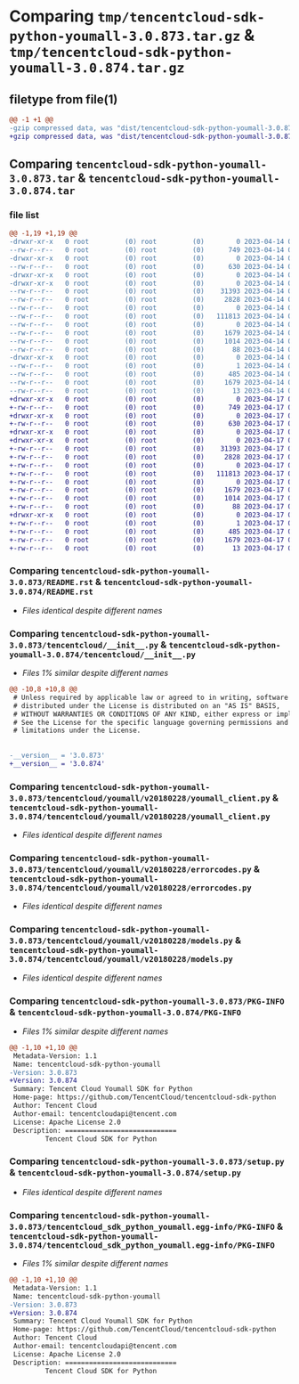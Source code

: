 # Comparing `tmp/tencentcloud-sdk-python-youmall-3.0.873.tar.gz` & `tmp/tencentcloud-sdk-python-youmall-3.0.874.tar.gz`

## filetype from file(1)

```diff
@@ -1 +1 @@
-gzip compressed data, was "dist/tencentcloud-sdk-python-youmall-3.0.873.tar", last modified: Fri Apr 14 01:02:55 2023, max compression
+gzip compressed data, was "dist/tencentcloud-sdk-python-youmall-3.0.874.tar", last modified: Mon Apr 17 00:55:07 2023, max compression
```

## Comparing `tencentcloud-sdk-python-youmall-3.0.873.tar` & `tencentcloud-sdk-python-youmall-3.0.874.tar`

### file list

```diff
@@ -1,19 +1,19 @@
-drwxr-xr-x   0 root         (0) root         (0)        0 2023-04-14 01:02:55.000000 tencentcloud-sdk-python-youmall-3.0.873/
--rw-r--r--   0 root         (0) root         (0)      749 2023-04-14 01:02:55.000000 tencentcloud-sdk-python-youmall-3.0.873/README.rst
-drwxr-xr-x   0 root         (0) root         (0)        0 2023-04-14 01:02:55.000000 tencentcloud-sdk-python-youmall-3.0.873/tencentcloud/
--rw-r--r--   0 root         (0) root         (0)      630 2023-04-14 01:02:55.000000 tencentcloud-sdk-python-youmall-3.0.873/tencentcloud/__init__.py
-drwxr-xr-x   0 root         (0) root         (0)        0 2023-04-14 01:02:55.000000 tencentcloud-sdk-python-youmall-3.0.873/tencentcloud/youmall/
-drwxr-xr-x   0 root         (0) root         (0)        0 2023-04-14 01:02:55.000000 tencentcloud-sdk-python-youmall-3.0.873/tencentcloud/youmall/v20180228/
--rw-r--r--   0 root         (0) root         (0)    31393 2023-04-14 01:02:55.000000 tencentcloud-sdk-python-youmall-3.0.873/tencentcloud/youmall/v20180228/youmall_client.py
--rw-r--r--   0 root         (0) root         (0)     2828 2023-04-14 01:02:55.000000 tencentcloud-sdk-python-youmall-3.0.873/tencentcloud/youmall/v20180228/errorcodes.py
--rw-r--r--   0 root         (0) root         (0)        0 2023-04-14 01:02:55.000000 tencentcloud-sdk-python-youmall-3.0.873/tencentcloud/youmall/v20180228/__init__.py
--rw-r--r--   0 root         (0) root         (0)   111813 2023-04-14 01:02:55.000000 tencentcloud-sdk-python-youmall-3.0.873/tencentcloud/youmall/v20180228/models.py
--rw-r--r--   0 root         (0) root         (0)        0 2023-04-14 01:02:55.000000 tencentcloud-sdk-python-youmall-3.0.873/tencentcloud/youmall/__init__.py
--rw-r--r--   0 root         (0) root         (0)     1679 2023-04-14 01:02:55.000000 tencentcloud-sdk-python-youmall-3.0.873/PKG-INFO
--rw-r--r--   0 root         (0) root         (0)     1014 2023-04-14 01:02:55.000000 tencentcloud-sdk-python-youmall-3.0.873/setup.py
--rw-r--r--   0 root         (0) root         (0)       88 2023-04-14 01:02:55.000000 tencentcloud-sdk-python-youmall-3.0.873/setup.cfg
-drwxr-xr-x   0 root         (0) root         (0)        0 2023-04-14 01:02:55.000000 tencentcloud-sdk-python-youmall-3.0.873/tencentcloud_sdk_python_youmall.egg-info/
--rw-r--r--   0 root         (0) root         (0)        1 2023-04-14 01:02:55.000000 tencentcloud-sdk-python-youmall-3.0.873/tencentcloud_sdk_python_youmall.egg-info/dependency_links.txt
--rw-r--r--   0 root         (0) root         (0)      485 2023-04-14 01:02:55.000000 tencentcloud-sdk-python-youmall-3.0.873/tencentcloud_sdk_python_youmall.egg-info/SOURCES.txt
--rw-r--r--   0 root         (0) root         (0)     1679 2023-04-14 01:02:55.000000 tencentcloud-sdk-python-youmall-3.0.873/tencentcloud_sdk_python_youmall.egg-info/PKG-INFO
--rw-r--r--   0 root         (0) root         (0)       13 2023-04-14 01:02:55.000000 tencentcloud-sdk-python-youmall-3.0.873/tencentcloud_sdk_python_youmall.egg-info/top_level.txt
+drwxr-xr-x   0 root         (0) root         (0)        0 2023-04-17 00:55:07.000000 tencentcloud-sdk-python-youmall-3.0.874/
+-rw-r--r--   0 root         (0) root         (0)      749 2023-04-17 00:55:07.000000 tencentcloud-sdk-python-youmall-3.0.874/README.rst
+drwxr-xr-x   0 root         (0) root         (0)        0 2023-04-17 00:55:07.000000 tencentcloud-sdk-python-youmall-3.0.874/tencentcloud/
+-rw-r--r--   0 root         (0) root         (0)      630 2023-04-17 00:55:07.000000 tencentcloud-sdk-python-youmall-3.0.874/tencentcloud/__init__.py
+drwxr-xr-x   0 root         (0) root         (0)        0 2023-04-17 00:55:07.000000 tencentcloud-sdk-python-youmall-3.0.874/tencentcloud/youmall/
+drwxr-xr-x   0 root         (0) root         (0)        0 2023-04-17 00:55:07.000000 tencentcloud-sdk-python-youmall-3.0.874/tencentcloud/youmall/v20180228/
+-rw-r--r--   0 root         (0) root         (0)    31393 2023-04-17 00:55:07.000000 tencentcloud-sdk-python-youmall-3.0.874/tencentcloud/youmall/v20180228/youmall_client.py
+-rw-r--r--   0 root         (0) root         (0)     2828 2023-04-17 00:55:07.000000 tencentcloud-sdk-python-youmall-3.0.874/tencentcloud/youmall/v20180228/errorcodes.py
+-rw-r--r--   0 root         (0) root         (0)        0 2023-04-17 00:55:07.000000 tencentcloud-sdk-python-youmall-3.0.874/tencentcloud/youmall/v20180228/__init__.py
+-rw-r--r--   0 root         (0) root         (0)   111813 2023-04-17 00:55:07.000000 tencentcloud-sdk-python-youmall-3.0.874/tencentcloud/youmall/v20180228/models.py
+-rw-r--r--   0 root         (0) root         (0)        0 2023-04-17 00:55:07.000000 tencentcloud-sdk-python-youmall-3.0.874/tencentcloud/youmall/__init__.py
+-rw-r--r--   0 root         (0) root         (0)     1679 2023-04-17 00:55:07.000000 tencentcloud-sdk-python-youmall-3.0.874/PKG-INFO
+-rw-r--r--   0 root         (0) root         (0)     1014 2023-04-17 00:55:07.000000 tencentcloud-sdk-python-youmall-3.0.874/setup.py
+-rw-r--r--   0 root         (0) root         (0)       88 2023-04-17 00:55:07.000000 tencentcloud-sdk-python-youmall-3.0.874/setup.cfg
+drwxr-xr-x   0 root         (0) root         (0)        0 2023-04-17 00:55:07.000000 tencentcloud-sdk-python-youmall-3.0.874/tencentcloud_sdk_python_youmall.egg-info/
+-rw-r--r--   0 root         (0) root         (0)        1 2023-04-17 00:55:07.000000 tencentcloud-sdk-python-youmall-3.0.874/tencentcloud_sdk_python_youmall.egg-info/dependency_links.txt
+-rw-r--r--   0 root         (0) root         (0)      485 2023-04-17 00:55:07.000000 tencentcloud-sdk-python-youmall-3.0.874/tencentcloud_sdk_python_youmall.egg-info/SOURCES.txt
+-rw-r--r--   0 root         (0) root         (0)     1679 2023-04-17 00:55:07.000000 tencentcloud-sdk-python-youmall-3.0.874/tencentcloud_sdk_python_youmall.egg-info/PKG-INFO
+-rw-r--r--   0 root         (0) root         (0)       13 2023-04-17 00:55:07.000000 tencentcloud-sdk-python-youmall-3.0.874/tencentcloud_sdk_python_youmall.egg-info/top_level.txt
```

### Comparing `tencentcloud-sdk-python-youmall-3.0.873/README.rst` & `tencentcloud-sdk-python-youmall-3.0.874/README.rst`

 * *Files identical despite different names*

### Comparing `tencentcloud-sdk-python-youmall-3.0.873/tencentcloud/__init__.py` & `tencentcloud-sdk-python-youmall-3.0.874/tencentcloud/__init__.py`

 * *Files 1% similar despite different names*

```diff
@@ -10,8 +10,8 @@
 # Unless required by applicable law or agreed to in writing, software
 # distributed under the License is distributed on an "AS IS" BASIS,
 # WITHOUT WARRANTIES OR CONDITIONS OF ANY KIND, either express or implied.
 # See the License for the specific language governing permissions and
 # limitations under the License.
 
 
-__version__ = '3.0.873'
+__version__ = '3.0.874'
```

### Comparing `tencentcloud-sdk-python-youmall-3.0.873/tencentcloud/youmall/v20180228/youmall_client.py` & `tencentcloud-sdk-python-youmall-3.0.874/tencentcloud/youmall/v20180228/youmall_client.py`

 * *Files identical despite different names*

### Comparing `tencentcloud-sdk-python-youmall-3.0.873/tencentcloud/youmall/v20180228/errorcodes.py` & `tencentcloud-sdk-python-youmall-3.0.874/tencentcloud/youmall/v20180228/errorcodes.py`

 * *Files identical despite different names*

### Comparing `tencentcloud-sdk-python-youmall-3.0.873/tencentcloud/youmall/v20180228/models.py` & `tencentcloud-sdk-python-youmall-3.0.874/tencentcloud/youmall/v20180228/models.py`

 * *Files identical despite different names*

### Comparing `tencentcloud-sdk-python-youmall-3.0.873/PKG-INFO` & `tencentcloud-sdk-python-youmall-3.0.874/PKG-INFO`

 * *Files 1% similar despite different names*

```diff
@@ -1,10 +1,10 @@
 Metadata-Version: 1.1
 Name: tencentcloud-sdk-python-youmall
-Version: 3.0.873
+Version: 3.0.874
 Summary: Tencent Cloud Youmall SDK for Python
 Home-page: https://github.com/TencentCloud/tencentcloud-sdk-python
 Author: Tencent Cloud
 Author-email: tencentcloudapi@tencent.com
 License: Apache License 2.0
 Description: ============================
         Tencent Cloud SDK for Python
```

### Comparing `tencentcloud-sdk-python-youmall-3.0.873/setup.py` & `tencentcloud-sdk-python-youmall-3.0.874/setup.py`

 * *Files identical despite different names*

### Comparing `tencentcloud-sdk-python-youmall-3.0.873/tencentcloud_sdk_python_youmall.egg-info/PKG-INFO` & `tencentcloud-sdk-python-youmall-3.0.874/tencentcloud_sdk_python_youmall.egg-info/PKG-INFO`

 * *Files 1% similar despite different names*

```diff
@@ -1,10 +1,10 @@
 Metadata-Version: 1.1
 Name: tencentcloud-sdk-python-youmall
-Version: 3.0.873
+Version: 3.0.874
 Summary: Tencent Cloud Youmall SDK for Python
 Home-page: https://github.com/TencentCloud/tencentcloud-sdk-python
 Author: Tencent Cloud
 Author-email: tencentcloudapi@tencent.com
 License: Apache License 2.0
 Description: ============================
         Tencent Cloud SDK for Python
```

